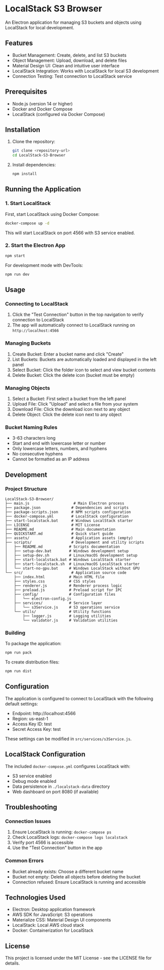 # LocalStack S3 Browser

An Electron application for managing S3 buckets and objects using LocalStack for local development.

## Features

- Bucket Management: Create, delete, and list S3 buckets
- Object Management: Upload, download, and delete files
- Material Design UI: Clean and intuitive user interface
- LocalStack Integration: Works with LocalStack for local S3 development
- Connection Testing: Test connection to LocalStack service

## Prerequisites

- Node.js (version 14 or higher)
- Docker and Docker Compose
- LocalStack (configured via Docker Compose)

## Installation

1. Clone the repository:

   ```bash
   git clone <repository-url>
   cd LocalStack-S3-Browser
   ```

2. Install dependencies:
   ```bash
   npm install
   ```

## Running the Application

### 1. Start LocalStack

First, start LocalStack using Docker Compose:

```bash
docker-compose up -d
```

This will start LocalStack on port 4566 with S3 service enabled.

### 2. Start the Electron App

```bash
npm start
```

For development mode with DevTools:

```bash
npm run dev
```

## Usage

### Connecting to LocalStack

1. Click the "Test Connection" button in the top navigation to verify connection to LocalStack
2. The app will automatically connect to LocalStack running on `http://localhost:4566`

### Managing Buckets

1. Create Bucket: Enter a bucket name and click "Create"
2. List Buckets: Buckets are automatically loaded and displayed in the left panel
3. Select Bucket: Click the folder icon to select and view bucket contents
4. Delete Bucket: Click the delete icon (bucket must be empty)

### Managing Objects

1. Select a Bucket: First select a bucket from the left panel
2. Upload File: Click "Upload" and select a file from your system
3. Download File: Click the download icon next to any object
4. Delete Object: Click the delete icon next to any object

### Bucket Naming Rules

- 3-63 characters long
- Start and end with lowercase letter or number
- Only lowercase letters, numbers, and hyphens
- No consecutive hyphens
- Cannot be formatted as an IP address

## Development

### Project Structure

```
LocalStack-S3-Browser/
├── main.js                    # Main Electron process
├── package.json              # Dependencies and scripts
├── package-scripts.json      # NPM scripts configuration
├── docker-compose.yml        # LocalStack configuration
├── start-localstack.bat      # Windows LocalStack starter
├── LICENSE                   # MIT License
├── README.md                 # Main documentation
├── QUICKSTART.md             # Quick start guide
├── assets/                   # Application assets (empty)
├── scripts/                  # Development and utility scripts
│   ├── README.md            # Scripts documentation
│   ├── setup-dev.bat        # Windows development setup
│   ├── setup-dev.sh         # Linux/macOS development setup
│   ├── start-localstack.bat # Windows LocalStack starter
│   ├── start-localstack.sh  # Linux/macOS LocalStack starter
│   └── start-no-gpu.bat     # Windows LocalStack without GPU
└── src/                      # Application source code
    ├── index.html           # Main HTML file
    ├── styles.css           # CSS styles
    ├── renderer.js          # Renderer process logic
    ├── preload.js           # Preload script for IPC
    ├── config/              # Configuration files
    │   └── electron-config.js
    ├── services/            # Service layer
    │   └── s3Service.js     # S3 operations service
    └── utils/               # Utility functions
        ├── logger.js        # Logging utilities
        └── validator.js     # Validation utilities
```

### Building

To package the application:

```bash
npm run pack
```

To create distribution files:

```bash
npm run dist
```

## Configuration

The application is configured to connect to LocalStack with the following default settings:

- Endpoint: http://localhost:4566
- Region: us-east-1
- Access Key ID: test
- Secret Access Key: test

These settings can be modified in `src/services/s3Service.js`.

## LocalStack Configuration

The included `docker-compose.yml` configures LocalStack with:

- S3 service enabled
- Debug mode enabled
- Data persistence in `./localstack-data` directory
- Web dashboard on port 8080 (if available)

## Troubleshooting

### Connection Issues

1. Ensure LocalStack is running: `docker-compose ps`
2. Check LocalStack logs: `docker-compose logs localstack`
3. Verify port 4566 is accessible
4. Use the "Test Connection" button in the app

### Common Errors

- Bucket already exists: Choose a different bucket name
- Bucket not empty: Delete all objects before deleting the bucket
- Connection refused: Ensure LocalStack is running and accessible

## Technologies Used

- Electron: Desktop application framework
- AWS SDK for JavaScript: S3 operations
- Materialize CSS: Material Design UI components
- LocalStack: Local AWS cloud stack
- Docker: Containerization for LocalStack

## License

This project is licensed under the MIT License - see the LICENSE file for details.
